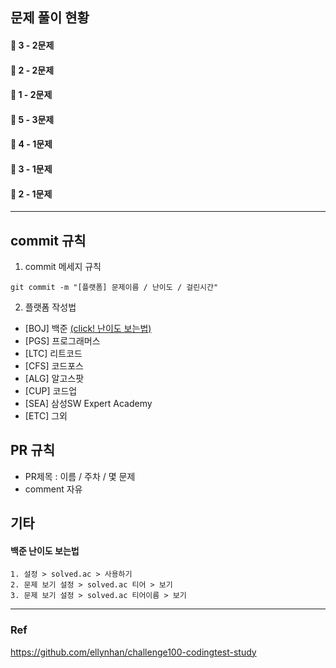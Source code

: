 ## 문제 풀이 현황
#### 🥈 3 - 2문제  
#### 🥈 2 - 2문제  
#### 🥈 1 - 2문제  
#### 🥇 5 - 3문제  
#### 🥇 4 - 1문제  
#### 🥇 3 - 1문제  
#### 🥇 2 - 1문제 

---


## commit 규칙
1. commit 메세지 규칙
```
git commit -m "[플랫폼] 문제이름 / 난이도 / 걸린시간"
```
2. 플랫폼 작성법
  - [BOJ] 백준 [(click! 난이도 보는법)](#백준-난이도-보는법 )
  - [PGS] 프로그래머스
  - [LTC] 리트코드
  - [CFS] 코드포스
  - [ALG] 알고스팟
  - [CUP] 코드업
  - [SEA] 삼성SW Expert Academy
  - [ETC] 그외

## PR 규칙
- PR제목 : 이름 / 주차 / 몇 문제
- comment 자유

## 기타
#### 백준 난이도 보는법 
    1. 설정 > solved.ac > 사용하기
    2. 문제 보기 설정 > solved.ac 티어 > 보기
    3. 문제 보기 설정 > solved.ac 티어이름 > 보기


---
### Ref
https://github.com/ellynhan/challenge100-codingtest-study
